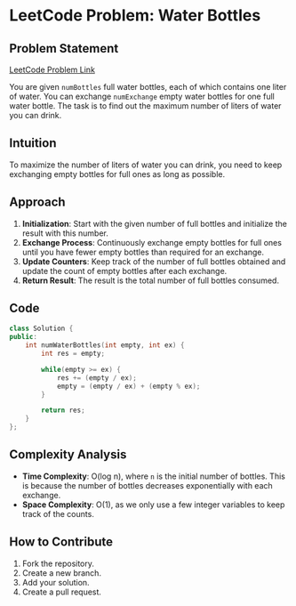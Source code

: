 # LeetCode Problem: Water Bottles

## Problem Statement

[LeetCode Problem Link](https://leetcode.com/problems/water-bottles/)

You are given `numBottles` full water bottles, each of which contains one liter of water. You can exchange `numExchange` empty water bottles for one full water bottle. The task is to find out the maximum number of liters of water you can drink.

## Intuition

To maximize the number of liters of water you can drink, you need to keep exchanging empty bottles for full ones as long as possible. 

## Approach

1. **Initialization**: Start with the given number of full bottles and initialize the result with this number.
2. **Exchange Process**: Continuously exchange empty bottles for full ones until you have fewer empty bottles than required for an exchange.
3. **Update Counters**: Keep track of the number of full bottles obtained and update the count of empty bottles after each exchange.
4. **Return Result**: The result is the total number of full bottles consumed.

## Code

```cpp
class Solution {
public:
    int numWaterBottles(int empty, int ex) {
        int res = empty;

        while(empty >= ex) {
            res += (empty / ex);
            empty = (empty / ex) + (empty % ex);
        }

        return res;
    }
};
```

## Complexity Analysis

- **Time Complexity**: O(log n), where `n` is the initial number of bottles. This is because the number of bottles decreases exponentially with each exchange.
- **Space Complexity**: O(1), as we only use a few integer variables to keep track of the counts.

## How to Contribute

1. Fork the repository.
2. Create a new branch.
3. Add your solution.
4. Create a pull request.
